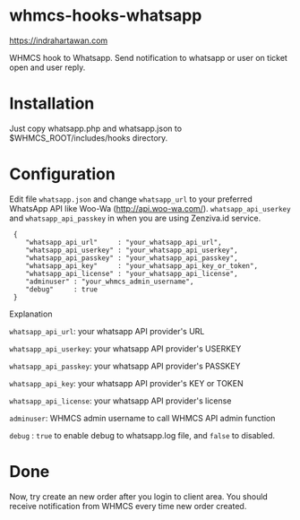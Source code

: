 # whmcs-hooks-whatsapp

https://indrahartawan.com

WHMCS hook to Whatsapp. Send notification to whatsapp or user on ticket open and user reply.

# Installation

Just copy whatsapp.php and whatsapp.json to $WHMCS_ROOT/includes/hooks directory.

# Configuration 

Edit file `whatsapp.json` and change `whatsapp_url` to your preferred WhatsApp API like Woo-Wa (http://api.woo-wa.com/). `whatsapp_api_userkey` and `whatsapp_api_passkey` in when you are using Zenziva.id service.

```
 {
    "whatsapp_api_url"     : "your_whatsapp_api_url", 
    "whatsapp_api_userkey" : "your_whatsapp_api_userkey",
    "whatsapp_api_passkey" : "your_whatsapp_api_passkey",
    "whatsapp_api_key"     : "your_whatsapp_api_key_or_token", 
    "whatsapp_api_license" : "your_whatsapp_api_license", 
    "adminuser" : "your_whmcs_admin_username",
    "debug"     : true
 }
```

Explanation

`whatsapp_api_url`: your whatsapp API provider's URL

`whatsapp_api_userkey`: your whatsapp API provider's USERKEY

`whatsapp_api_passkey`: your whatsapp API provider's PASSKEY

`whatsapp_api_key`: your whatsapp API provider's KEY or TOKEN

`whatsapp_api_license`: your whatsapp API provider's license

`adminuser`: WHMCS admin username to call WHMCS API admin function

`debug` : `true` to enable debug to whatsapp.log file, and `false` to disabled.

# Done
Now, try create an new order after you login to client area. You should receive notification from WHMCS every time new order created.
